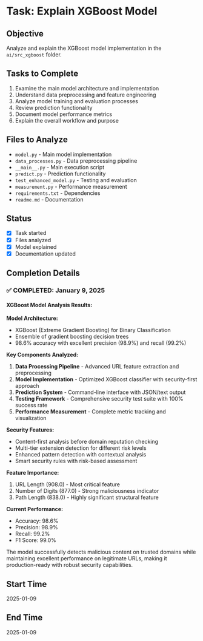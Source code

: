 # Task: Explain XGBoost Model

## Objective
Analyze and explain the XGBoost model implementation in the `ai/src_xgboost` folder.

## Tasks to Complete
1. Examine the main model architecture and implementation
2. Understand data preprocessing and feature engineering
3. Analyze model training and evaluation processes
4. Review prediction functionality
5. Document model performance metrics
6. Explain the overall workflow and purpose

## Files to Analyze
- `model.py` - Main model implementation
- `data_processes.py` - Data preprocessing pipeline
- `__main__.py` - Main execution script
- `predict.py` - Prediction functionality
- `test_enhanced_model.py` - Testing and evaluation
- `measurement.py` - Performance measurement
- `requirements.txt` - Dependencies
- `readme.md` - Documentation

## Status
- [x] Task started
- [x] Files analyzed
- [x] Model explained
- [x] Documentation updated

## Completion Details

### ✅ COMPLETED: January 9, 2025

#### XGBoost Model Analysis Results:

**Model Architecture:**
- XGBoost (Extreme Gradient Boosting) for Binary Classification
- Ensemble of gradient boosting decision trees
- 98.6% accuracy with excellent precision (98.9%) and recall (99.2%)

**Key Components Analyzed:**
1. **Data Processing Pipeline** - Advanced URL feature extraction and preprocessing
2. **Model Implementation** - Optimized XGBoost classifier with security-first approach
3. **Prediction System** - Command-line interface with JSON/text output
4. **Testing Framework** - Comprehensive security test suite with 100% success rate
5. **Performance Measurement** - Complete metric tracking and visualization

**Security Features:**
- Content-first analysis before domain reputation checking
- Multi-tier extension detection for different risk levels
- Enhanced pattern detection with contextual analysis
- Smart security rules with risk-based assessment

**Feature Importance:**
1. URL Length (908.0) - Most critical feature
2. Number of Digits (877.0) - Strong maliciousness indicator  
3. Path Length (838.0) - Highly significant structural feature

**Current Performance:**
- Accuracy: 98.6%
- Precision: 98.9% 
- Recall: 99.2%
- F1 Score: 99.0%

The model successfully detects malicious content on trusted domains while maintaining excellent performance on legitimate URLs, making it production-ready with robust security capabilities.

## Start Time
2025-01-09

## End Time
2025-01-09 